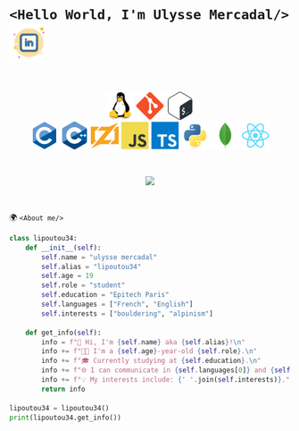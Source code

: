 # `<Hello World, I'm Ulysse Mercadal/>` <br/> <a href="https://www.linkedin.com/in/ulysse-mercadal-371a68297" target="_blank"><img align="center" alt="my LinkedIn" width="70px" src="./img/linkedin.png" /></a>

<p align="center">
  <br/>
  <br/>
  <img height="50" src="https://raw.githubusercontent.com/devicons/devicon/master/icons/linux/linux-original.svg">
  <img height="50" src="https://raw.githubusercontent.com/devicons/devicon/master/icons/git/git-original.svg">
  <img height="50" src="https://raw.githubusercontent.com/devicons/devicon/master/icons/bash/bash-original.svg">
  <br/>
    <img height="50" src="https://raw.githubusercontent.com/devicons/devicon/master/icons/c/c-original.svg">
    <img height="50" src="https://raw.githubusercontent.com/devicons/devicon/master/icons/cplusplus/cplusplus-original.svg">
  <img height="50" src="https://raw.githubusercontent.com/devicons/devicon/master/icons/zig/zig-original.svg">
  <img height="50" src="https://raw.githubusercontent.com/devicons/devicon/master/icons/javascript/javascript-original.svg">
  <img height="50" src="https://raw.githubusercontent.com/devicons/devicon/master/icons/typescript/typescript-original.svg">
  <img height="50" src="https://raw.githubusercontent.com/devicons/devicon/master/icons/python/python-original.svg">
  <img height="50" src="https://raw.githubusercontent.com/devicons/devicon/master/icons/mongodb/mongodb-original.svg">
  <img height="50" src="https://raw.githubusercontent.com/devicons/devicon/master/icons/react/react-original.svg">

</p>

<br/>
<p align='center'>
  <img src="https://github-readme-stats.vercel.app/api/top-langs/?username=ulysse-mercadal&theme=dark&layout=compact&langs_count=6"" width="49%" />
</p>

<br/>

🌍 `<About me/>`
```python
class lipoutou34:
    def __init__(self):
        self.name = "ulysse mercadal"
        self.alias = "lipoutou34"
        self.age = 19
        self.role = "student"
        self.education = "Epitech Paris"
        self.languages = ["French", "English"]
        self.interests = ["bouldering", "alpinism"]

    def get_info(self):
        info = f"👋 Hi, I'm {self.name} aka {self.alias}!\n"
        info += f"👨‍💻 I'm a {self.age}-year-old {self.role}.\n"
        info += f"🎓 Currently studying at {self.education}.\n"
        info += f"🌐 I can communicate in {self.languages[0]} and {self.languages[1]}.\n"
        info += f"💡 My interests include: {' '.join(self.interests)}."
        return info

lipoutou34 = lipoutou34()
print(lipoutou34.get_info())
```
